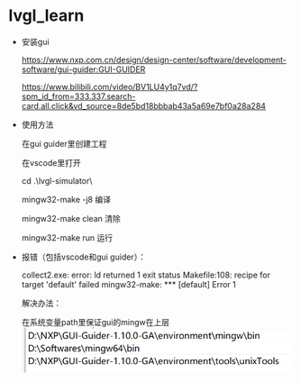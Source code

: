 # lvgl_learn

- 安装gui

    <https://www.nxp.com.cn/design/design-center/software/development-software/gui-guider:GUI-GUIDER>

    <https://www.bilibili.com/video/BV1LU4y1q7vd/?spm_id_from=333.337.search-card.all.click&vd_source=8de5bd18bbbab43a5a69e7bf0a28a284>

- 使用方法

    在gui guider里创建工程

    在vscode里打开

    cd .\lvgl-simulator\

    mingw32-make -j8 编译

    mingw32-make clean 清除

    mingw32-make run 运行

- 报错（包括vscode和gui guider）：

    collect2.exe: error: ld returned 1 exit status
    Makefile:108: recipe for target 'default' failed
    mingw32-make: *** [default] Error 1

    解决办法：

    在系统变量path里保证gui的mingw在上层
    ![alt text](image.png)
